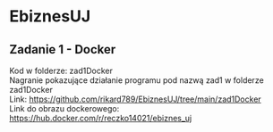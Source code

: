 # EbiznesUJ

## Zadanie 1 - Docker
Kod w folderze: zad1Docker \
Nagranie pokazujące działanie programu pod nazwą zad1 w folderze zad1Docker \
Link: https://github.com/rikard789/EbiznesUJ/tree/main/zad1Docker \
Link do obrazu dockerowego: https://hub.docker.com/r/reczko14021/ebiznes_uj

